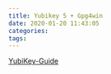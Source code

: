 ```yaml
---
title: Yubikey 5 + Gpg4win
date: 2020-01-20 11:43:05
categories:
tags:
---
```


[YubiKey-Guide](https://github.com/drduh/YubiKey-Guide)
